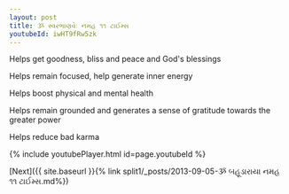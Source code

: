```yaml
---
layout: post
title: ૐ સ્વરભાણવેઃ નમહ ૧૧ ટાઈમ્સ
youtubeId: iwHT9fRw5zk
---
```

 
 
Helps get goodness, bliss and peace and God's blessings
 
Helps remain focused, help generate inner energy 
 
Helps boost physical and mental health 
 
Helps remain grounded and generates a sense of gratitude towards the greater power 
 
Helps reduce bad karma
 
 
 
 


{% include youtubePlayer.html id=page.youtubeId %}
 
[Next]({{ site.baseurl }}{% link  split1/_posts/2013-09-05-ૐ બહૂડારાયા નમહ ૧૧ ટાઈમ્સ.md%})
 
